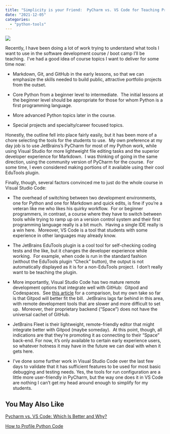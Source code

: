 ```yaml
---
title: "Simplicity is your Friend:  PyCharm vs. VS Code for Teaching Programming"
date: "2021-12-05"
categories: 
  - "python-tools"
---
```


![](/images/simplicity-is-your-friend-python-vs-vs-code-for-teaching-software/pexels-koolshooters-9944253-1024x683.jpg)

Recently, I have been doing a lot of work trying to understand what tools I want to use in the software development course / boot camp I’ll be teaching.  I’ve had a good idea of course topics I want to deliver for some time now: 

- Markdown, Git, and GitHub in the early lessons, so that we can emphasize the skills needed to build public, attractive portfolio projects from the outset.

- Core Python from a beginner level to intermediate.  The initial lessons at the beginner level should be appropriate for those for whom Python is a first programming language.  

- More advanced Python topics later in the course.

- Special projects and specialty/career focused topics.

  
Honestly, the outline fell into place fairly easily, but it has been more of a chore selecting the tools for the students to use.  My own preference at my day job is to use JetBrains’s PyCharm for most of my Python work, while using Visual Studio for more lightweight file editing tasks and the superior developer experience for Markdown.  I was thinking of going in the same direction, using the community version of PyCharm for the course.  For some time, I even considered making portions of it available using their cool EduTools plugin.

Finally, though, several factors convinced me to just do the whole course in Visual Studio Code:

- The overhead of switching between two development environments, one for Python and one for Markdown and quick edits, is fine if you’re a veteran like me who likes his quirky workflow.  For or beginner programmers, in contrast, a course where they have to switch between tools while trying to ramp up on a version control system and their first programming language really is a bit much.  Having a single IDE really is a win here.  Moreover, VS Code is a tool that students with some experience in other languages may already know.

- The JetBrains EduTools plugin is a cool tool for self-checking coding tests and the like, but it changes the developer experience while working.  For example, when code is run in the standard fashion (without the EduTools plugin “Check” button), the output is not automatically displayed as it is for a non-EduTools project.  I don’t really want to be teaching the plugin.

- More importantly, Visual Studio Code has two mature remote development options that integrate well with GitHub:  Gitpod and Codespaces.  See [this article](https://www.freecodecamp.org/news/github-codespaces-vs-gitpod-cloud-based-dev-environments/) for a comparison, but my own take so far is that Gitpod will better fit the bill.  JetBrains lags far behind in this area, with remote development tools that are slower and more difficult to set up.  Moreover, their proprietary backend (“Space”) does not have the universal cachet of GitHub.  

- JetBrains Fleet is their lightweight, remote-friendly editor that might integrate better with Gitpod (maybe someday).  At this point, though, all indications are that they’re promoting it as connecting to their “Space” back-end. For now, it’s only available to certain early experience users, so whatever hotness it may have in the future we can deal with when it gets here.

- I’ve done some further work in Visual Studio Code over the last few days to validate that it has sufficient features to be used for most basic debugging and testing needs. Yes, the tools for run configuration are a little more user-friendly in PyCharm, but the way one does it in VS Code are nothing I can’t get my head around enough to simplify for my students.

## You May Also Like

[Pycharm vs. VS Code: Which Is Better and Why?](https://codesolid.com/pycharm-vs-vs-code/)

[How to Profile Python Code](https://codesolid.com/how-do-i-profile-python-code/)
